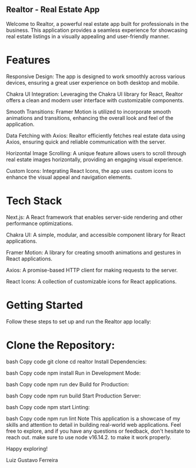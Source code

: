 ## Realtor - Real Estate App
Welcome to Realtor, a powerful real estate app built for professionals in the business. This application provides a seamless experience for showcasing real estate listings in a visually appealing and user-friendly manner.

# Features
Responsive Design: The app is designed to work smoothly across various devices, ensuring a great user experience on both desktop and mobile.

Chakra UI Integration: Leveraging the Chakra UI library for React, Realtor offers a clean and modern user interface with customizable components.

Smooth Transitions: Framer Motion is utilized to incorporate smooth animations and transitions, enhancing the overall look and feel of the application.

Data Fetching with Axios: Realtor efficiently fetches real estate data using Axios, ensuring quick and reliable communication with the server.

Horizontal Image Scrolling: A unique feature allows users to scroll through real estate images horizontally, providing an engaging visual experience.

Custom Icons: Integrating React Icons, the app uses custom icons to enhance the visual appeal and navigation elements.

# Tech Stack
Next.js: A React framework that enables server-side rendering and other performance optimizations.

Chakra UI: A simple, modular, and accessible component library for React applications.

Framer Motion: A library for creating smooth animations and gestures in React applications.

Axios: A promise-based HTTP client for making requests to the server.

React Icons: A collection of customizable icons for React applications.

# Getting Started
Follow these steps to set up and run the Realtor app locally:

# Clone the Repository:

bash
Copy code
git clone <repository-url>
cd realtor
Install Dependencies:

bash
Copy code
npm install
Run in Development Mode:

bash
Copy code
npm run dev
Build for Production:

bash
Copy code
npm run build
Start Production Server:

bash
Copy code
npm start
Linting:

bash
Copy code
npm run lint
Note
This application is a showcase of my skills and attention to detail in building real-world web applications. Feel free to explore, and if you have any questions or feedback, don't hesitate to reach out.
make sure to use node v16.14.2. to make it work properly. 

Happy exploring!

Luiz Gustavo Ferreira